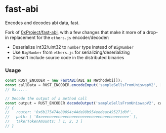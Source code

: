 # fast-abi

Encodes and decodes abi data, fast.

Fork of [0xProject/fast-abi](https://github.com/0xProject/fast-abi/), with a few changes that make it more of a drop-in replacement for the `ethers.js` encoder/decoder:

-   Deserialize int32/uint32 to `number` type instead of `BigNumber`
-   Use `BigNumber` from `ethers.js` for serializing/deserializing
-   Doesn't include source code in the distributed binaries

### Usage

```typescript
const RUST_ENCODER = new FastABI(ABI as MethodAbi[]);
const callData = RUST_ENCODER.encodeInput('sampleSellsFromUniswapV2', [...values]);
// 0x.....

// Decode the output of a method call
const output = RUST_ENCODER.decodeOutput('sampleSellsFromUniswapV2', callData);
// {
//   router: '0x6b175474e89094c44da98b954eedeac495271d0f',
//   path: [ '0xeeeeeeeeeeeeeeeeeeeeeeeeeeeeeeeeeeeeeeee' ],
//   takerTokenAmounts: [ 1, 2, 3 ]
// }
```
